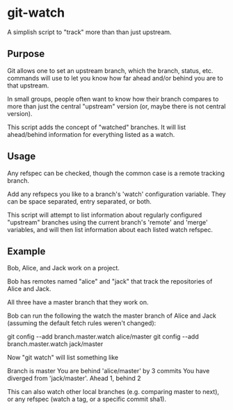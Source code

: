 git-watch
=========

A simplish script to "track" more than than just upstream.


Purpose
-------

Git allows one to set an upstream branch, which the branch, status, etc.
commands will use to let you know how far ahead and/or behind you are to that
upstream.

In small groups, people often want to know how their branch compares to more
than just the central "upstream" version (or, maybe there is not central
version).

This script adds the concept of "watched" branches. It will list ahead/behind
information for everything listed as a watch.


Usage
-----

Any refspec can be checked, though the common case is a remote tracking branch.

Add any refspecs you like to a branch's 'watch' configuration variable. They can
be space separated, entry separated, or both.

This script will attempt to list information about regularly configured
"upstream" branches using the current branch's 'remote' and 'merge'
variables, and will then list information about each listed watch refspec.


Example
-------

Bob, Alice, and Jack work on a project.

Bob has remotes named "alice" and "jack" that track the repositories of Alice
and Jack.

All three have a master branch that they work on.

Bob can run the following the watch the master branch of Alice and Jack
(assuming the default fetch rules weren't changed):

  git config --add branch.master.watch alice/master
  git config --add branch.master.watch jack/master

Now "git watch" will list something like

  Branch is master
  You are behind 'alice/master' by 3 commits
  You have diverged from 'jack/master'. Ahead 1, behind 2

This can also watch other local branches (e.g. comparing master to next), or
any refspec (watch a tag, or a specific commit sha1). 
